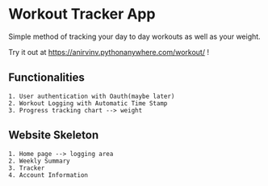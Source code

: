 # Workout Tracker App

Simple method of tracking your day to day workouts as well as your weight.

Try it out at https://anirvinv.pythonanywhere.com/workout/ !

## Functionalities

    1. User authentication with Oauth(maybe later)
    2. Workout Logging with Automatic Time Stamp
    3. Progress tracking chart --> weight

## Website Skeleton

    1. Home page --> logging area
    2. Weekly Summary
    3. Tracker
    4. Account Information
